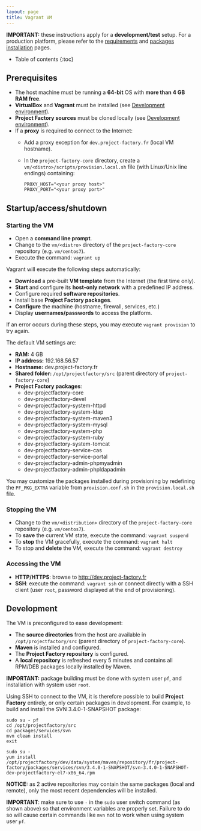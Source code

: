 ```yaml
---
layout: page
title: Vagrant VM
---
```


**IMPORTANT:** these instructions apply for a **development/test** setup.
For a production platform, please refer to the [requirements](../install/reqs.html) and [packages installation](../install/packages.html) pages.

- Table of contents
{:toc}

## Prerequisites

-   The host machine must be running a **64-bit** OS with **more than 4 GB RAM free**.
-   **VirtualBox** and **Vagrant** must be installed (see [Development environment](env.html)).
-   **Project Factory sources** must be cloned locally (see [Development environment](env.html)).
-   If a **proxy** is required to connect to the Internet:
    -   Add a proxy exception for `dev.project-factory.fr` (local VM hostname).
    -   In the `project-factory-core` directory, create a `vm/<distro>/scripts/provision.local.sh` file (with Linux/Unix line endings) containing:

            PROXY_HOST="<your proxy host>"
            PROXY_PORT="<your proxy port>"

## Startup/access/shutdown

### Starting the VM

-   Open a **command line prompt**.
-   Change to the `vm/<distro>` directory of the `project-factory-core` repository (e.g. `vm/centos7`).
-   Execute the command: `vagrant up`

Vagrant will execute the following steps automatically:

-   **Download** a pre-built **VM template** from the Internet (the first time only).
-   **Start** and configure its **host-only network** with a predefined IP address.
-   Configure required **software repositories**.
-   Install base **Project Factory packages**.
-   **Configure** the machine (hostname, firewall, services, etc.)
-   Display **usernames/passwords** to access the platform.

If an error occurs during these steps, you may execute `vagrant provision` to try again.

The default VM settings are:

-   **RAM:** 4 GB
-   **IP address:** 192.168.56.57
-   **Hostname:** dev.project-factory.fr
-   **Shared folder:** `/opt/projectfactory/src` (parent directory of `project-factory-core`)
-   **Project Factory packages**:
    -   dev-projectfactory-core
    -   dev-projectfactory-devel
    -   dev-projectfactory-system-httpd
    -   dev-projectfactory-system-ldap
    -   dev-projectfactory-system-maven3
    -   dev-projectfactory-system-mysql
    -   dev-projectfactory-system-php
    -   dev-projectfactory-system-ruby
    -   dev-projectfactory-system-tomcat
    -   dev-projectfactory-service-cas
    -   dev-projectfactory-service-portal
    -   dev-projectfactory-admin-phpmyadmin
    -   dev-projectfactory-admin-phpldapadmin

You may customize the packages installed during provisioning by redefining the `PF_PKG_EXTRA` variable from `provision.conf.sh` in the `provision.local.sh` file.

### Stopping the VM

-   Change to the `vm/<distribution>` directory of the `project-factory-core` repository (e.g. `vm/centos7`).
-   To **save** the current VM state, execute the command: `vagrant suspend`
-   To **stop** the VM gracefully, execute the command: `vagrant halt`
-   To stop and **delete** the VM, execute the command: `vagrant destroy`

### Accessing the VM

-   **HTTP/HTTPS**: browse to <http://dev.project-factory.fr>
-   **SSH**: execute the command: `vagrant ssh` or connect directly with a SSH client (user `root`, password displayed at the end of provisioning).

## Development

The VM is preconfigured to ease development:

-   The **source directories** from the host are available in `/opt/projectfactory/src` (parent directory of `project-factory-core`).
-   **Maven** is installed and configured.
-   The **Project Factory repository** is configured.
-   A **local repository** is refreshed every 5 minutes and contains all RPM/DEB packages locally installed by Maven.

**IMPORTANT:** package building must be done with system user `pf`, and installation with system user `root`.

Using SSH to connect to the VM, it is therefore possible to build **Project Factory** entirely, or only certain packages in development.
For example, to build and install the SVN 3.4.0-1-SNAPSHOT package:

    sudo su - pf
    cd /opt/projectfactory/src
    cd packages/services/svn
    mvn clean install
    exit

    sudo su -
    yum install /opt/projectfactory/dev/data/system/maven/repository/fr/project-factory/packages/services/svn/3.4.0-1-SNAPSHOT/svn-3.4.0-1-SNAPSHOT-dev-projectfactory-el7-x86_64.rpm

**NOTICE:** as 2 active repositories may contain the same packages (local and remote), only the most recent dependencies will be installed.

**IMPORTANT**: make sure to use `-` in the `sudo` user switch command (as shown above) so that environment variables are properly set.
Failure to do so will cause certain commands like `mvn` not to work when using system user `pf`.
